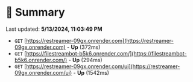 # 📖 Summary
Last updated: **5/13/2024, 11:03:49 PM**

- `GET` [https://restreamer-09gx.onrender.com](https://restreamer-09gx.onrender.com) - **Up** (372ms)
- `GET` [https://filestreambot-b5k6.onrender.com/](https://filestreambot-b5k6.onrender.com/) - **Up** (294ms)
- `GET` [https://restreamer-09gx.onrender.com/ui](https://restreamer-09gx.onrender.com/ui) - **Up** (1542ms)
